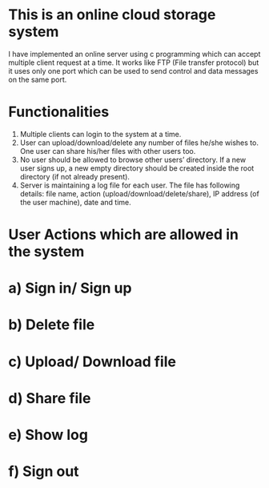 This is an online cloud storage system
===========

I have implemented an online server using  c programming which can accept multiple client request at a time. 
It works like FTP (File transfer protocol) but it uses only one port which can be used to send control and data messages on the same port.

Functionalities
==========

1. Multiple clients can login to the system at a time.
2. User can upload/download/delete any number of files he/she wishes to. One user can share his/her files with other users too.
3. No user should be allowed to browse other users’ directory. If a new user signs up, a new empty directory should be created inside the root directory (if not already present).
4. Server is maintaining a log file for each user. The file has following details: file name, action (upload/download/delete/share), IP address (of the user machine), date and time.

User Actions which are allowed in the system
========

a) Sign in/ Sign up
=======
b) Delete file
=======
c) Upload/ Download file
======
d) Share file 
======
e) Show log
======
f) Sign out
======
